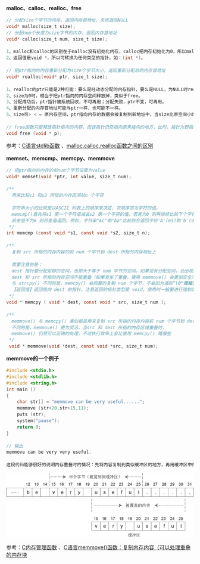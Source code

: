 **malloc、calloc、realloc、free** 

```objective-c
// 分配size个字节的内存，返回内存首地址，失败返回NULL
void* malloc(size_t size);
// 分配num个长度为size字节的内存，返回内存首地址
void* calloc(size_t num, size_t size);

1、malloc和calloc的区别在于malloc没有初始化内存，calloc把内存初始化为0，所以malloc经常和memset一起使用来初始化内存。
2、返回值是void *，所以可转换为任何类型的指针，如：(int *)。
  
// 把ptr指向的内存重新分配为size个字节大小，返回重新分配后的内存首地址
void* realloc(void* ptr, size_t size);

1、realloc的ptr只能是2种可能：要么是经动态分配的内存指针，要么是NULL，为NULL时realloc等同于malloc。
2、size为0时，相当于把ptr指向的内存空间释放掉，类似于free。
3、分配成功后，ptr指针被系统回收，不可再用；分配失败，ptr不变，可再用。
4、重新分配的内存首地址可能与ptr一样，也可能不一样。
5、size可> < = 原内存空间，ptr指向内存的数据会被复制到新地址中，当size比原空间小时，ptr所指内容被截取。
  
// free函数只是释放指针指向的内容，而该指针仍然指向原来指向的地方，此时，指针为野指针，如果此时操作该指针会导致不可预期的错误。安全做法是：在使用free函数释放指针指向的空间之后，将指针的值置为NULL
void free (void * p);
```



参考：[C语言stdlib函数](http://c.biancheng.net/cpp/u/stdlab_h/) 、[malloc,calloc,realloc函数之间的区别](http://www.cppblog.com/Sandywin/archive/2011/09/14/155746.html) 



**memset、memcmp、memcpy、memmove** 

```objective-c
// 把ptr指向的内存的前num个字节设置为value
void* memset(void *ptr, int value, size_t num);

/**
  用来比较s1 和s2 所指的内存区间前n 个字符

  字符串大小的比较是以ASCII 码表上的顺序来决定，次顺序亦为字符的值。
  memcmp()首先将s1 第一个字符值减去s2 第一个字符的值，若差为0 则再继续比较下个字符，
  若差值不为0 则将差值返回。例如，字符串"Ac"和"ba"比较则会返回字符'A'(65)和'b'(98)的差值(－33)
 */
int memcmp (const void *s1, const void *s2, size_t n);

/**
  复制 src 所指的内存内容的前 num 个字节到 dest 所指的内存地址上
  
  需要注意的是：
  dest 指针要分配足够的空间，也即大于等于 num 字节的空间。如果没有分配空间，会出现断错误。
  dest 和 src 所指的内存空间不能重叠（如果发生了重叠，使用 memmove() 会更加安全）。
  与 strcpy() 不同的是，memcpy() 会完整的复制 num 个字节，不会因为遇到“\0”而结束。
  【返回值】返回指向 dest 的指针。注意返回的指针类型是 void，使用时一般要进行强制类型转换。
 */
void * memcpy ( void * dest, const void * src, size_t num );

/**
  memmove() 与 memcpy() 类似都是用来复制 src 所指的内存内容前 num 个字节到 dest 所指的地址上。
  不同的是，memmove() 更为灵活，当src 和 dest 所指的内存区域重叠时，
  memmove() 仍然可以正确的处理，不过执行效率上会比使用 memcpy() 略慢些
 */
 void * memmove(void *dest, const void *src, size_t num);
```

**memmove的一个例子** 

```objective-c
#include <stdio.h>
#include <stdlib.h>
#include <string.h>
int main ()
{
    char str[] = "memmove can be very useful......";
    memmove (str+20,str+15,11);
    puts (str);
    system("pause");
    return 0;
}

// 输出
memmove can be very very useful.

这段代码能够很好的说明内存重叠时的情况：先将内容复制到类似缓冲区的地方，再用缓冲区中的内容覆盖 dest 指向的内存，请看下图。
```

![](https://github.com/wenguang/startup/blob/master/imgs/memmove.png?raw=true)





参考：[C内存管理函数](http://c.biancheng.net/cpp/u/hs3/) 、[C语言memmove()函数：复制内存内容（可以处理重叠的内存块](http://c.biancheng.net/cpp/html/156.html) 


